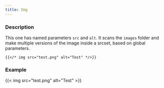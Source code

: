 ```yaml
---
title: Img
---
```


### Description

This one has named parameters `src` and `alt`.
It scans the `images` folder and make multiple versions of the image inside a srcset, based on global parameters.

```go-html-template
{{</* img src="test.png" alt="Test" */>}}
```

### Example

{{< img src="test.png" alt="Test" >}}

